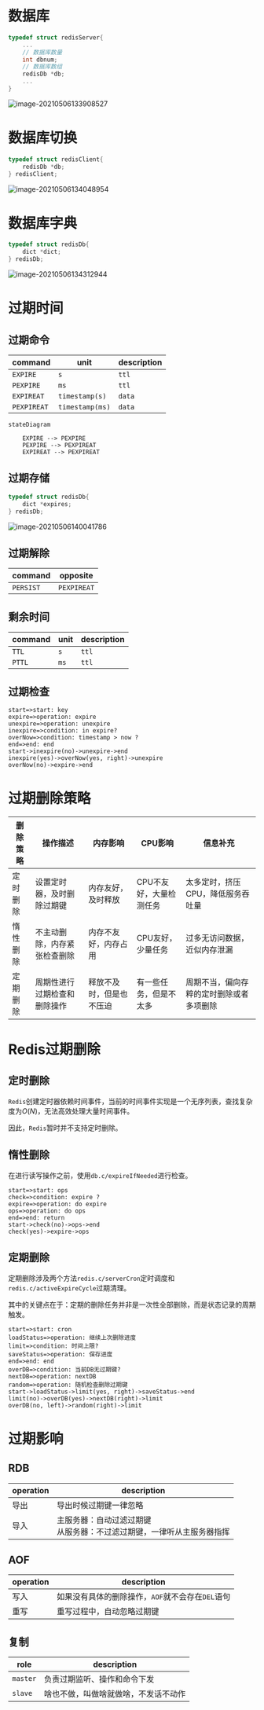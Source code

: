 

# 数据库

```c
typedef struct redisServer{
    ...
    // 数据库数量
    int dbnum;
    // 数据库数组
    redisDb *db;
    ...
}
```

![image-20210506133908527](C:\Users\wenlong.guo\AppData\Roaming\Typora\typora-user-images\image-20210506133908527.png)

# 数据库切换

```c
typedef struct redisClient{
    redisDb *db;
} redisClient;
```

![image-20210506134048954](C:\Users\wenlong.guo\AppData\Roaming\Typora\typora-user-images\image-20210506134048954.png)

# 数据库字典

```c
typedef struct redisDb{
    dict *dict;
} redisDb;
```

![image-20210506134312944](C:\Users\wenlong.guo\AppData\Roaming\Typora\typora-user-images\image-20210506134312944.png)

# 过期时间

## 过期命令

| command       | unit              | description |
| ------------- | ----------------- | ----------- |
| ``EXPIRE``    | ``s``             | ``ttl``     |
| ``PEXPIRE``   | ``ms``            | ``ttl``     |
| ``EXPIREAT``  | ``timestamp(s)``  | ``data``    |
| ``PEXPIREAT`` | ``timestamp(ms)`` | ``data``    |

```mermaid
stateDiagram

	EXPIRE --> PEXPIRE
	PEXPIRE --> PEXPIREAT
	EXPIREAT --> PEXPIREAT
```

## 过期存储

```c
typedef struct redisDb{
    dict *expires;
} redisDb;
```

![image-20210506140041786](C:\Users\wenlong.guo\AppData\Roaming\Typora\typora-user-images\image-20210506140041786.png)

## 过期解除

| command     | opposite      |
| ----------- | ------------- |
| ``PERSIST`` | ``PEXPIREAT`` |

## 剩余时间

| command  | unit   | description |
| -------- | ------ | ----------- |
| ``TTL``  | ``s``  | ``ttl``     |
| ``PTTL`` | ``ms`` | ``ttl``     |

## 过期检查

```flow
start=>start: key
expire=>operation: expire
unexpire=>operation: unexpire
inexpire=>condition: in expire?
overNow=>condition: timestamp > now ?
end=>end: end
start->inexpire(no)->unexpire->end
inexpire(yes)->overNow(yes, right)->unexpire
overNow(no)->expire->end
```

# 过期删除策略

| 删除策略 | 操作描述                     | 内存影响                 | CPU影响                 | 信息补充                                 |
| -------- | ---------------------------- | ------------------------ | ----------------------- | ---------------------------------------- |
| 定时删除 | 设置定时器，及时删除过期键   | 内存友好，及时释放       | CPU不友好，大量检测任务 | 太多定时，挤压CPU，降低服务吞吐量        |
| 惰性删除 | 不主动删除，内存紧张检查删除 | 内存不友好，内存占用     | CPU友好，少量任务       | 过多无访问数据，近似内存泄漏             |
| 定期删除 | 周期性进行过期检查和删除操作 | 释放不及时，但是也不压迫 | 有一些任务，但是不太多  | 周期不当，偏向存粹的定时删除或者多项删除 |

# Redis过期删除

## 定时删除

``Redis``创建定时器依赖时间事件，当前的时间事件实现是一个无序列表，查找复杂度为$O(N)$，无法高效处理大量时间事件。

因此，``Redis``暂时并不支持定时删除。

## 惰性删除

在进行读写操作之前，使用``db.c/expireIfNeeded``进行检查。

```flow
start=>start: ops
check=>condition: expire ?
expire=>operation: do expire
ops=>operation: do ops
end=>end: return
start->check(no)->ops->end
check(yes)->expire->ops
```

## 定期删除

定期删除涉及两个方法``redis.c/serverCron``定时调度和``redis.c/activeExpireCycle``过期清理。

其中的关键点在于：定期的删除任务并非是一次性全部删除，而是状态记录的周期触发。

```flow
start=>start: cron
loadStatus=>operation: 继续上次删除进度
limit=>condition: 时间上限?
saveStatus=>operation: 保存进度
end=>end: end
overDB=>condition: 当前DB无过期键?
nextDB=>operation: nextDB
random=>operation: 随机检查删除过期键
start->loadStatus->limit(yes, right)->saveStatus->end
limit(no)->overDB(yes)->nextDB(right)->limit
overDB(no, left)->random(right)->limit
```

# 过期影响

## RDB

| operation | description                                                  |
| --------- | ------------------------------------------------------------ |
| 导出      | 导出时候过期键一律忽略                                       |
| 导入      | 主服务器：自动过滤过期键<br />从服务器：不过滤过期键，一律听从主服务器指挥 |

## AOF

| operation | description                                          |
| --------- | ---------------------------------------------------- |
| 写入      | 如果没有具体的删除操作，``AOF``就不会存在``DEL``语句 |
| 重写      | 重写过程中，自动忽略过期键                           |

## 复制

| role       | description                          |
| ---------- | ------------------------------------ |
| ``master`` | 负责过期监听、操作和命令下发         |
| ``slave``  | 啥也不做，叫做啥就做啥，不发话不动作 |